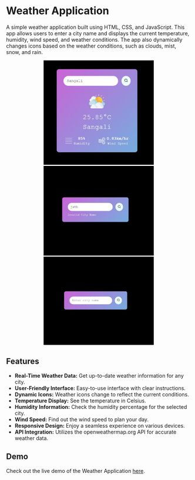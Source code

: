 # Weather Application

A simple weather application built using HTML, CSS, and JavaScript. This app allows users to enter a city name and displays the current temperature, humidity, wind speed, and weather conditions. The app also dynamically changes icons based on the weather conditions, such as clouds, mist, snow, and rain.
<div align="center">
  <img src="/screenshots/FullPic.JPG" alt="Weather App Screenshot" width="300">
  <img src="/screenshots/InvalidPic.JPG" alt="Weather App Screenshot" width="300">
  <img src="/screenshots/1.jpg" alt="Weather App Screenshot" width="300">
</div>

## Features

- **Real-Time Weather Data:** Get up-to-date weather information for any city.
- **User-Friendly Interface:** Easy-to-use interface with clear instructions.
- **Dynamic Icons:** Weather icons change to reflect the current conditions.
- **Temperature Display:** See the temperature in Celsius.
- **Humidity Information:** Check the humidity percentage for the selected city.
- **Wind Speed:** Find out the wind speed to plan your day.
- **Responsive Design:** Enjoy a seamless experience on various devices.
- **API Integration:** Utilizes the openweathermap.org API for accurate weather data.

## Demo

Check out the live demo of the Weather Application [here](https://inquisitive-kulfi-80d5ae.netlify.app/).

